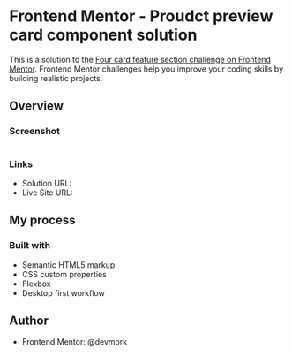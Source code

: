 # Frontend Mentor - Proudct preview card component solution

This is a solution to the [Four card feature section challenge on Frontend Mentor](https://www.frontendmentor.io/learning-paths/building-responsive-layouts--z1qCXVqkD/steps/6729794442aa167de01b56ab/challenge/submit). Frontend Mentor challenges help you improve your coding skills by building realistic projects. 

## Overview

### Screenshot

![]()



### Links

- Solution URL:
- Live Site URL:

## My process

### Built with

- Semantic HTML5 markup
- CSS custom properties
- Flexbox
- Desktop first workflow


## Author

- Frontend Mentor: @devmork

